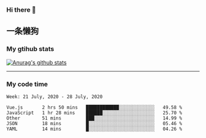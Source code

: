 ### Hi there 👋

## 一条懒狗
<!--
**kiss-me-quickly/kiss-me-quickly** is a ✨ _special_ ✨ repository because its `README.md` (this file) appears on your GitHub profile.

Here are some ideas to get you started:

- 🔭 I’m currently working on ...
- 🌱 I’m currently learning ...
- 👯 I’m looking to collaborate on ...
- 🤔 I’m looking for help with ...
- 💬 Ask me about ...
- 📫 How to reach me: ...
- 😄 Pronouns: ...
- ⚡ Fun fact: ...
-->


### My gtihub stats

[![Anurag's github stats](https://github-readme-stats.vercel.app/api?username=kiss-me-quickly)](https://github.com/anuraghazra/github-readme-stats)

***

### My code time

<!--START_SECTION:waka-->
```text
Week: 21 July, 2020 - 28 July, 2020

Vue.js       2 hrs 50 mins   ████████████░░░░░░░░░░░░░   49.58 % 
JavaScript   1 hr 28 mins    ██████░░░░░░░░░░░░░░░░░░░   25.70 % 
Other        51 mins         ███░░░░░░░░░░░░░░░░░░░░░░   14.99 % 
JSON         18 mins         █░░░░░░░░░░░░░░░░░░░░░░░░   05.46 % 
YAML         14 mins         █░░░░░░░░░░░░░░░░░░░░░░░░   04.26 %
```
<!--END_SECTION:waka-->
